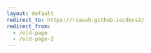 ```yaml
---
layout: default
redirect_to: https://riasuh.github.io/docs2/
redirect_from:
  - /old-page
  - /old-page-2
---
```

